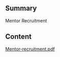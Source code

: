 ## Summary

 Mentor Recruitment

## Content

[Mentor-recruitment.pdf](../files/Mentor-recruitment.pdf)
